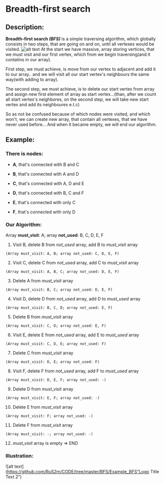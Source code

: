 # Breadth-first search

## Description:

**Breadth-first search _(BFS)_** is a simple traversing algorithm, which globally consists in two steps, that are going on and on, until all vertexes would be visited. 
![alt text](https://github.com/RuS2m/CODE/tree/master/BFS/Animated_BFS "Logo Title Text 2")
At the start we have massive, array storing vertices, that we must visit and our first vertex, which from we begin traversing(and it contatins in our array). 

First step, we must achieve, is move from our vertex to adjacent and add it to our array.. and we will visit all our start vertex's neighbours the same way(with adding to array).

The second step, we must achieve, is to delete our start vertex from array and assign new first element of array as start vertex...(than, after we count all start vertex's neighbores, on the second step, we will take new start vertex and add its neighboures e.t.c)

So as not be confused because of which nodes were visited, and which won't, we can create new array, that contain all vertexes, that we have never used before... And when it became empty, we will end our algorithm.

## Example:

### There is nodes: 
- **A**, that's connected with B and C

- **B**, that's connected with A and D

- **C**, that's connected with A, D and E

- **D**, that's connected with B, C and F

- **E**, that's connected with only C

- **F**, that's connected with only D

### Our Algorithm:

Array **must_visit**: A; array **not_used**: B, C, D, E, F

1. Visit B, delete B from *not_used* array, add B to *must_visit* array
```
(Array must_visit: A, B; array not_used: C, D, E, F)
```
2. Visit C, delete C from *not_used* array, add C to *must_visit* array
```
(Array must_visit: A, B, C; array not_used: D, E, F)
```
3. Delete A from *must_visit* array
```
(Array must_visit: B, C; array not_used: D, E, F)
```
4. Visit D, delete D from *not_used* array, add D to *must_used* array
```
(Array must_visit: B, C, D; array not_used: E, F)
```
5. Delete B from *must_visit* array
```
(Array must_visit: C, D; array not_used: E, F)
```
6. Visit E, delete E from *not_used* array, add E to *must_used* array
```
(Array must_visit: C, D, E; array not_used: F)
```
7. Delete C from *must_visit* array
```
(Array must_visit: D, E; array not_used: F)
```
8. Visit F, delete F from *not_used* array, add F to *must_used* array
```
(Array must_visit: D, E, F; array not_used: -)
```
9. Delete D from *must_visit* array
```
(Array must_visit: E, F; array not_used: -)
```
10. Delete E from *must_visit* array
```
(Array must_visit: F; array not_used: -)
```
11. Delete F from *must_visit* array
```
(Array must_visit: -; array not_used: -)
```
12. *must_visit* array is empty => END

### Illustration:

![alt text](https://github.com/RuS2m/CODE/tree/master/BFS/Example_BFS"Logo Title Text 2")

